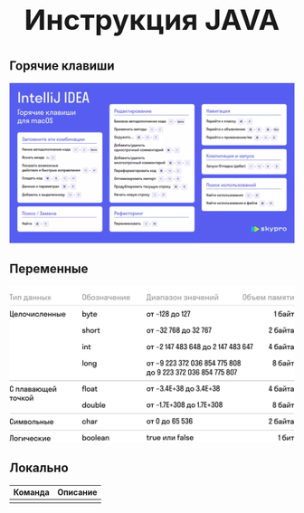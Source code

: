 <h1 style="text-align: center; font-size: 50px; font-weight = bold;"><b>Инструкция JAVA</b><h1>

## Горячие клавиши
![Горячие клавиши](/Images/IntelliJ%20MAC.png)
## Переменные
![Горячие клавиши](/Images/VAR.jpg)
## Локально
| Команда | Описание |
|-|-|
||  |